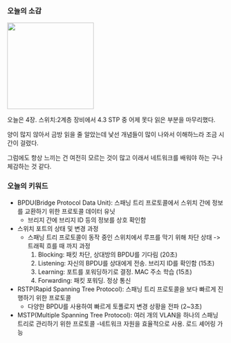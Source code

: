 ### 오늘의 소감

<image src="2024-02-14_회고_0.jpeg" style="width: 200px;"> <br>

오늘은 4장. 스위치:2계층 장비에서 4.3 STP 중 어제 못다 읽은 부분을 마무리했다.

양이 많지 않아서 금방 읽을 줄 알았는데 낯선 개념들이 많이 나와서 이해하느라 조금 시간이 걸렸다.

그럼에도 항상 느끼는 건 여전히 모르는 것이 많고 이래서 네트워크를 배워야 하는 구나 체감하는 것 같다.

### 오늘의 키워드

- BPDU(Bridge Protocol Data Unit): 스패닝 트리 프로토콜에서 스위치 간에 정보를 교환하기 위한 프로토콜 데이터 유닛
  - 브리지 간에 브리지 ID 등의 정보를 상호 확인함
- 스위치 포트의 상태 및 변경 과정
  - 스패닝 트리 프로토콜이 동작 중인 스위치에서 루프를 막기 위해 차단 상태 -> 트래픽 흐를 때 까지 과정
    1. Blocking: 패킷 차단, 상대방의 BPDU를 기다림 (20초)
    2. Listening: 자신의 BPDU를 상대에게 전송. 브리지 ID를 확인함 (15초)
    3. Learning: 포트를 포워딩하기로 결정. MAC 주소 학습 (15초)
    4. Forwarding: 패킷 포워딩. 정상 통신
- RSTP(Rapid Spanning Tree Protocol): 스패닝 트리 프로토콜을 보다 빠르게 진행하기 위한 프로토콜
  - 다양한 BPDU를 사용하여 빠르게 토폴로지 변경 상황을 전파 (2~3초)
- MSTP(Multiple Spanning Tree Protocol): 여러 개의 VLAN을 하나의 스패닝 트리로 관리하기 위한 프로토콜
  -네트워크 자원을 효율적으로 사용. 로드 셰어링 가능
